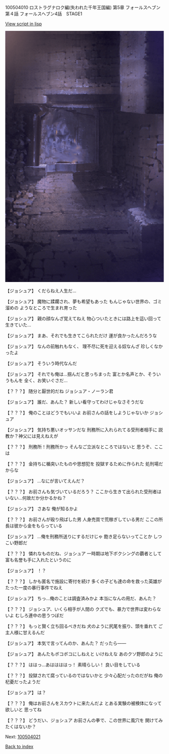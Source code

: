 100504010 ロストラグナロク編(失われた千年王国編) 第5章 フォールスヘブン 第４話 フォールスヘブン4話　STAGE1

[View script in lisp](../scripts/100504010.txt)

![006_jail.png](../images/backgrounds/006_jail.png)

【ジョシュア】
くだらねえ人生だ…

【ジョシュア】
魔物に蹂躙され、夢も希望もあった
もんじゃない世界の、ゴミ溜めの
ようなところで生まれ育った

【ジョシュア】
親の顔なんざ覚えてねえ
物心ついたときには路上を這い回って
生きていた…

【ジョシュア】
まあ、それでも生きてこられただけ
運が良かったんだろうな

【ジョシュア】
なんの前触れもなく、
理不尽に死を迎える奴なんざ
珍しくなかったよ

【ジョシュア】
そういう時代なんだ

【ジョシュア】
それでも俺は…掴んだと思っちまった
富とか名声とか、そういうもんを
全く、お笑いぐさだ…

【？？？】
随分と厭世的だね
ジョシュア・ノーラン君

【ジョシュア】
誰だ、あんた？
新しい看守ってわけじゃなさそうだな

【？？？】
俺のことはどうでもいいよ
お前さんの話をしようじゃないか
ジョシュア

【ジョシュア】
気持ち悪いオッサンだな
刑務所に入れられてる受刑者相手に
説教か？神父には見えねえが

【？？？】
刑務所！刑務所かっ
そんなご立派なところではないと
思うぞ、ここは

【？？？】
金持ちに楯突いたものや思想犯を
投獄するために作られた
処刑場だからな

【ジョシュア】
…なにが言いてえんだ？

【？？？】
お前さんも気づいているだろう？
ここから生きて出られた受刑者は
いない…何故だか分かるかね？

【ジョシュア】
さあな
俺が知るかよ

【？？？】
お前さんが殴り飛ばした男
人身売買で荒稼ぎしている男だ
ここの所長は彼から金をもらっている

【ジョシュア】
…俺を刑務所送りにするだけじゃ
飽き足らないってことか
しつこい野郎だ

【？？？】
憐れなものだね、ジョシュア
一時期は地下ボクシングの覇者として
富も名誉も手に入れたというのに

【ジョシュア】
！？

【？？？】
しかも匿名で施設に寄付を続け
多くの子ども達の命を救った英雄が
たった一度の暴行事件でねえ

【ジョシュア】
ちっ…俺のことは調査済みかよ
本当になんの用だ、あんた？

【？？？】
ジョシュア、いくら相手が人間の
クズでも、暴力で世界は変わらないよ
むしろ連中の思うつぼだ

【？？？】
もっと賢く立ち回るべきだね
犬のように尻尾を振り、頭を垂れて
ご主人様に甘えるんだ

【ジョシュア】
本気で言ってんのか、あんた？
だったら――

【ジョシュア】
あんたもボコボコにしねえと
いけねえな
あのクソ野郎のように

【？？？】
ははっ…あははははっ！
素晴らしい！
良い目をしている

【？？？】
投獄されて腐っているのではないかと
少々心配だったのだがね
俺の杞憂だったようだ

【ジョシュア】
は？

【？？？】
俺はお前さんをスカウトに来たんだよ
とある実験の被検体になって欲しいと
思ってね

【？？？】
どうだい、ジョシュア
お前さんの拳で、この世界に風穴を
開けてみたくはないか？

Next: [100504021](100504021.md)

[Back to index](index.md)
